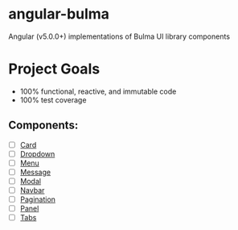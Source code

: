 # angular-bulma

Angular (v5.0.0+) implementations of Bulma UI library components

# Project Goals
- 100% functional, reactive, and immutable code
- 100% test coverage

## Components:
- [ ] [Card](http://bulma.io/documentation/components/card)
- [ ] [Dropdown](http://bulma.io/documentation/components/dropdown)
- [ ] [Menu](http://bulma.io/documentation/components/menu)
- [ ] [Message](http://bulma.io/documentation/components/message)
- [ ] [Modal](http://bulma.io/documentation/components/modal)
- [ ] [Navbar](http://bulma.io/documentation/components/navbar)
- [ ] [Pagination](http://bulma.io/documentation/components/pagination)
- [ ] [Panel](http://bulma.io/documentation/components/panel)
- [ ] [Tabs](http://bulma.io/documentation/components/tabs)